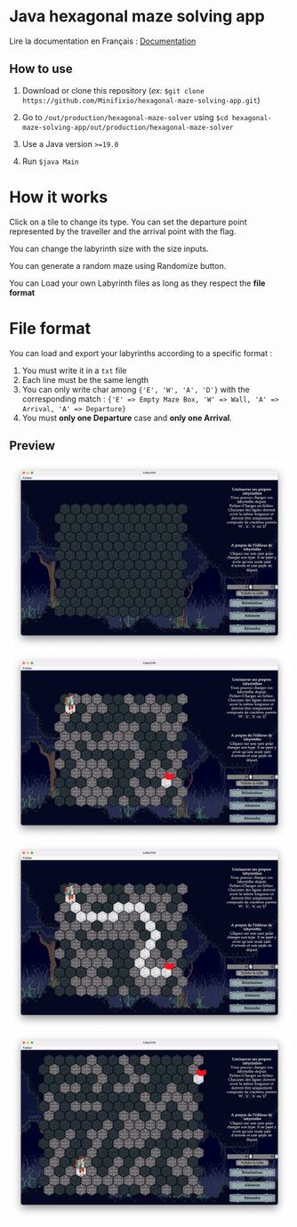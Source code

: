 # Java hexagonal maze solving app

Lire la documentation en Français : [Documentation](README.fr.md)

## How to use
1) Download or clone this repository (*ex:* ```$git clone https://github.com/Minifixio/hexagonal-maze-solving-app.git```)

2) Go to ```/out/production/hexagonal-maze-solver``` using ```$cd hexagonal-maze-solving-app/out/production/hexagonal-maze-solver```
3) Use a Java version ```>=19.0``` 
4) Run ```$java Main```

# How it works
Click on a tile to change its type. You can set the departure point represented by the traveller and the arrival point with the flag.

You can change the labyrinth size with the size inputs.

You can generate a random maze using Randomize button.

You can Load your own Labyrinth files as long as they respect the **file format**

# File format
You can load and export your labyrinths according to a specific format :
1) You must write it in a ```txt``` file
2) Each line must be the same length
3) You can only write char among ```{'E', 'W', 'A', 'D'}``` with the corresponding match : ```{'E' => Empty Maze Box, 'W' => Wall, 'A' => Arrival, 'A' => Departure}```
4) You must **only one Departure** case and **only one Arrival**.


## Preview
![Preview 1](./previews/preview1.png)
![Preview 2](./previews/preview2.png)
![Preview 3](./previews/preview3.png)
![Preview 4](./previews/preview4.png)
